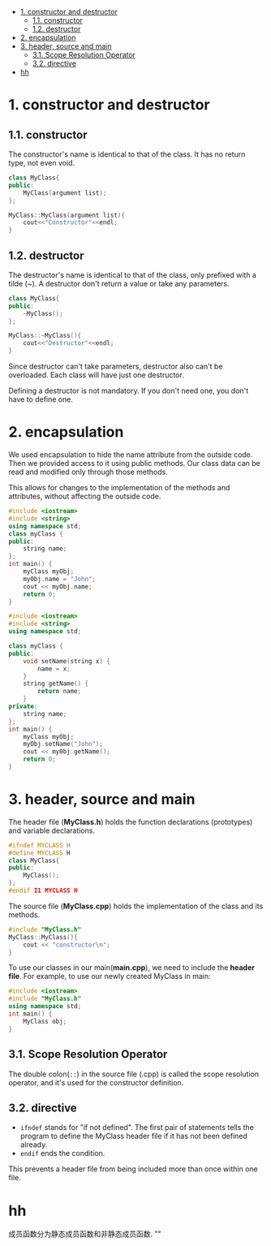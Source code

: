 - [1. constructor and destructor](#1-constructor-and-destructor)
  - [1.1. constructor](#11-constructor)
  - [1.2. destructor](#12-destructor)
- [2. encapsulation](#2-encapsulation)
- [3. header, source and main](#3-header-source-and-main)
  - [3.1. Scope Resolution Operator](#31-scope-resolution-operator)
  - [3.2. directive](#32-directive)
- [hh](#hh)


# 1. constructor and destructor

## 1.1. constructor

The constructor's name is identical to that of the class. It has no return type, not even void.

```cpp
class MyClass{
public:
    MyClass(argument list);
};

MyClass::MyClass(argument list){
    cout<<"Constructor"<<endl;
}
```

## 1.2. destructor

The destructor's name is identical to that of the class, only prefixed with a tilde (~). A destructor don't return a value or take any parameters.

```cpp
class MyClass{
public:
    ~MyClass();
};

MyClass::~MyClass(){
    cout<<"Destructor"<<endl;
}
```

Since destructor can't take parameters, destructor also can't be overloaded. Each class will have just one destructor.

Defining a destructor is not mandatory. If you don't need one, you don't have to define one.

# 2. encapsulation

We used encapsulation to hide the name attribute from the outside code. Then we provided access to it using public methods. Our class data can be read and modified only through those methods.

This allows for changes to the implementation of the methods and attributes, without affecting the outside code.

```cpp
#include <iostream>
#include <string>
using namespace std;
class myClass {
public:
    string name;
};
int main() {
    myClass myObj;
    my0bj.name = "John";
    cout << myObj.name;
    return 0; 
}
```

```cpp
#include <iostream>
#include <string>
using namespace std;

class myClass {
public:
    void setName(string x) {
        name = x;
    }
    string getName() {
        return name;
    }
private:
    string name;
};
int main() {
    myClass myObj;
    myObj.setName("John");
    cout << my0bj.getName();
    return 0;
}
```

# 3. header, source and main

The header file (**MyClass.h**) holds the function declarations (prototypes) and variable declarations.

```CPP
#ifndef MYCLASS H
#define MYCLASS H
class MyClass{
public:
    MyClass();
};
#endif I1 MYCLASS H
```

The source file (**MyClass.cpp**) holds the implementation of the class and its methods.

```cpp
#include "MyClass.h"
MyClass::MyClass(){
    cout << "constructor\n";
}
```

To use our classes in our main(**main.cpp**), we need to include the **header file**. For example, to use our newly created MyClass in main:

```cpp
#include <iostream>
#include "MyClass.h"
using namespace std;
int main() {
    MyClass obj;
}
```

## 3.1. Scope Resolution Operator

The double colon(`::`) in the source file (.cpp) is called the scope resolution operator, and it's used for the constructor definition.

## 3.2. directive

- `ifndef` stands for "if not defined". The first pair of statements tells the program to define the MyClass header file if it has not been defined already.
- `endif` ends the condition.

This prevents a header file from being included more than once within one file.


# hh

成员函数分为静态成员函数和非静态成员函数. ""